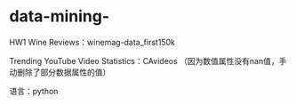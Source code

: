 # data-mining-
HW1
Wine Reviews：winemag-data_first150k  

Trending YouTube Video Statistics：CAvideos （因为数值属性没有nan值，手动删除了部分数据属性的值）  

语言：python
